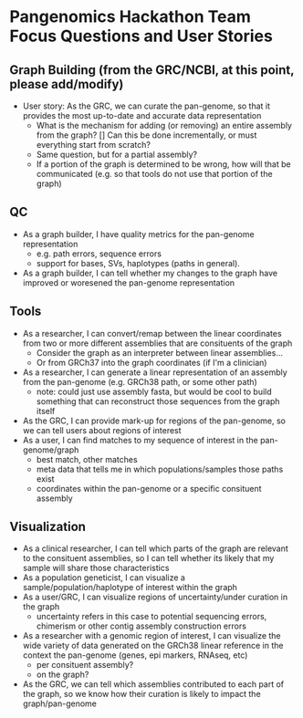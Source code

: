 # Pangenomics Hackathon Team Focus Questions and User Stories
## Graph Building (from the GRC/NCBI, at this point, please add/modify)
  * User story: As the GRC, we can curate the pan-genome, so that it provides the most up-to-date and accurate data representation 
    * What is the mechanism for adding (or removing) an entire assembly from the graph? 
      [] Can this be done incrementally, or must everything start from scratch?
    * Same question, but for a partial assembly?
    * If a portion of the graph is determined to be wrong, how will that be communicated (e.g. so that tools do not use that portion of the graph)
## QC
  * As a graph builder, I have quality metrics for the pan-genome representation 
    * e.g. path errors, sequence errors
    * support for bases, SVs, haplotypes (paths in general). 
  * As a graph builder, I can tell whether my changes to the graph have improved or woresened the pan-genome representation
## Tools
  * As a researcher, I can convert/remap between the linear coordinates from two or more different assemblies that are consituents of the graph 
    * Consider the graph as an interpreter between linear assemblies...
    * Or from GRCh37 into the graph coordinates (if I'm a clinician)
  * As a researcher, I can generate a linear representation of an assembly from the pan-genome (e.g. GRCh38 path, or some other path) 
    * note: could just use assembly fasta, but would be cool to build something that can reconstruct those sequences from the graph itself
  * As the GRC, I can provide mark-up for regions of the pan-genome, so we can tell users about regions of interest
  * As a user, I can find matches to my sequence of interest in the pan-genome/graph 
    * best match, other matches
    * meta data that tells me in which populations/samples those paths exist
    * coordinates within the pan-genome or a specific consituent assembly

## Visualization
  * As a clinical researcher, I can tell which parts of the graph are relevant to the consituent assemblies, so I can tell whether its likely that my sample will share those characteristics
  * As a population geneticist, I can visualize a sample/population/haplotype of interest within the graph
  * As a user/GRC, I can visualize regions of uncertainty/under curation in the graph  
    * uncertainty refers in this case to potential sequencing errors, chimerism or other contig assembly construction errors
  * As a researcher with a genomic region of interest, I can visualize the wide variety of data generated on the GRCh38 linear reference in the context the pan-genome (genes, epi markers, RNAseq, etc) 
    * per consituent assembly?
    * on the graph?
  * As the GRC, we can tell which assemblies contributed to each part of the graph, so we know how their curation is likely to impact the graph/pan-genome
